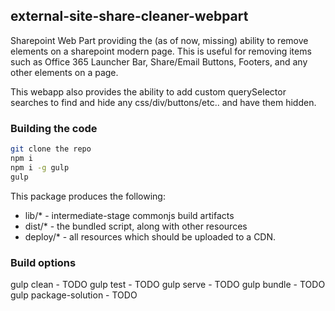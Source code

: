 ## external-site-share-cleaner-webpart

Sharepoint Web Part providing the (as of now, missing) ability to remove elements on a sharepoint modern page.  This is useful for removing items such as Office 365 Launcher Bar, Share/Email Buttons, Footers, and any other elements on a page.

This webapp also provides the ability to add custom querySelector searches to find and hide any css/div/buttons/etc.. and have them hidden.

### Building the code

```bash
git clone the repo
npm i
npm i -g gulp
gulp
```

This package produces the following:

* lib/* - intermediate-stage commonjs build artifacts
* dist/* - the bundled script, along with other resources
* deploy/* - all resources which should be uploaded to a CDN.

### Build options

gulp clean - TODO
gulp test - TODO
gulp serve - TODO
gulp bundle - TODO
gulp package-solution - TODO
